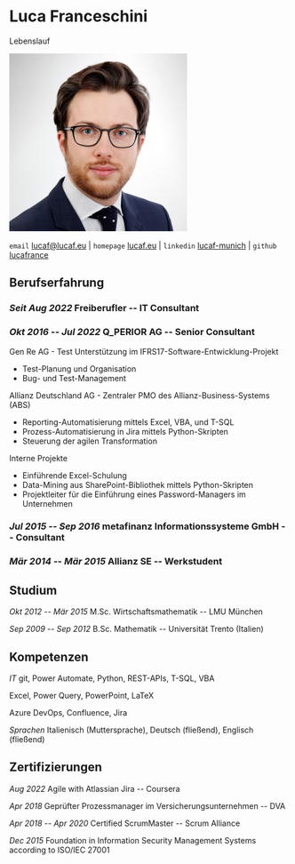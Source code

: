 # Luca Franceschini

Lebenslauf

![](foto.jpg)

`email`    [lucaf@lucaf.eu](mailto:lucaf@lucaf.eu) |
`homepage` [lucaf.eu](https://lucaf.eu/) |
`linkedin` [lucaf-munich](https://www.linkedin.com/in/lucaf-munich/) |
`github`   [lucafrance](https://github.com/lucafrance)

## Berufserfahrung

### *Seit Aug 2022* Freiberufler -- IT Consultant

### *Okt 2016 -- Jul 2022* Q\_PERIOR AG -- Senior Consultant

Gen Re AG - Test Unterstützung im IFRS17-Software-Entwicklung-Projekt

- Test-Planung und Organisation
- Bug- und Test-Management

Allianz Deutschland AG - Zentraler PMO des Allianz-Business-Systems (ABS)

- Reporting-Automatisierung mittels Excel, VBA, und T-SQL
- Prozess-Automatisierung in Jira mittels Python-Skripten
- Steuerung der agilen Transformation

Interne Projekte

- Einführende Excel-Schulung
- Data-Mining aus SharePoint-Bibliothek mittels Python-Skripten
- Projektleiter für die Einführung eines Password-Managers im Unternehmen

### *Jul 2015 -- Sep 2016* metafinanz Informationssysteme GmbH  -- Consultant

### *Mär 2014 -- Mär 2015* Allianz SE -- Werkstudent

## Studium

*Okt 2012 -- Mär 2015* M.Sc. Wirtschaftsmathematik -- LMU München

*Sep 2009 -- Sep 2012* B.Sc. Mathematik -- Universität Trento (Italien)

## Kompetenzen

*IT* git, Power Automate, Python, REST-APIs, T-SQL, VBA

Excel, Power Query, PowerPoint, LaTeX

Azure DevOps, Confluence, Jira

*Sprachen* Italienisch (Muttersprache), Deutsch (fließend), Englisch (fließend)

## Zertifizierungen

*Aug 2022* Agile with Atlassian Jira -- Coursera

*Apr 2018* Geprüfter Prozessmanager im Versicherungsunternehmen -- DVA

*Apr 2018 -- Apr 2020* Certified ScrumMaster -- Scrum Alliance

*Dec 2015* Foundation in Information Security Management Systems according to ISO/IEC 27001
